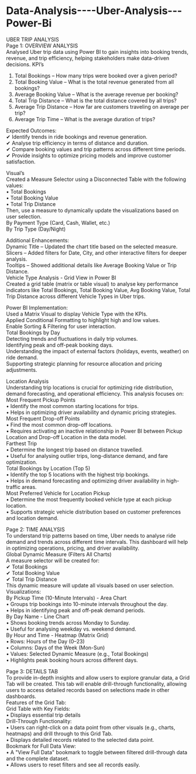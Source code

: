 # Data-Analysis----Uber-Analysis---Power-Bi

UBER TRIP ANALYSIS  
Page 1: OVERVIEW ANALYSIS  
Analysed Uber trip data using Power BI to gain insights into booking trends, revenue, and trip efficiency, helping stakeholders make data-driven decisions.
KPI’s
1.	Total Bookings – How many trips were booked over a given period?
2.	Total Booking Value – What is the total revenue generated from all bookings?
3.	Average Booking Value – What is the average revenue per booking?
4.	Total Trip Distance – What is the total distance covered by all trips?
5.	Average Trip Distance – How far are customers traveling on average per trip?
6.	Average Trip Time – What is the average duration of trips?

Expected Outcomes:  
✔ Identify trends in ride bookings and revenue generation.  
✔ Analyse trip efficiency in terms of distance and duration.   
✔ Compare booking values and trip patterns across different time periods.  
✔ Provide insights to optimize pricing models and improve customer satisfaction.  

Visual’s   
Created a Measure Selector using a Disconnected Table with the following values:   
•	Total Bookings   
•	Total Booking Value   
•	Total Trip Distance   
Then, use a measure to dynamically update the visualizations based on user selection.   
By Payment Type (Card, Cash, Wallet, etc.)   
By Trip Type (Day/Night)   

Additional Enhancements:   
Dynamic Title – Updated the chart title based on the selected measure.   
Slicers – Added filters for Date, City, and other interactive filters for deeper analysis.  
Tooltips – Showed additional details like Average Booking Value or Trip Distance.   
Vehicle Type Analysis - Grid View in Power BI   
Created a grid table (matrix or table visual) to analyse key performance indicators like Total Bookings, Total Booking Value, Avg Booking Value, Total Trip Distance across different Vehicle Types in Uber trips.   

Power BI Implementation:   
Used a Matrix Visual to display Vehicle Type with the KPIs.   
Applied Conditional Formatting to highlight high and low values.   
Enable Sorting & Filtering for user interaction.   
Total Bookings by Day   
Detecting trends and fluctuations in daily trip volumes.   
Identifying peak and off-peak booking days.   
Understanding the impact of external factors (holidays, events, weather) on ride demand.   
Supporting strategic planning for resource allocation and pricing adjustments.   

Location Analysis   
Understanding trip locations is crucial for optimizing ride distribution, demand forecasting, and operational efficiency. This analysis focuses on:   
Most Frequent Pickup Points   
•	Identify the most common starting locations for trips.   
•	Helps in optimizing driver availability and dynamic pricing strategies.   
Most Frequent Drop-off Points   
•	Find the most common drop-off locations.   
•	Requires activating an inactive relationship in Power BI between Pickup Location and Drop-off Location in the data model.   
Farthest Trip   
•	Determine the longest trip based on distance travelled.   
•	Useful for analysing outlier trips, long-distance demand, and fare optimization.   
Total Bookings by Location (Top 5)   
•	Identify the top 5 locations with the highest trip bookings.   
•	Helps in demand forecasting and optimizing driver availability in high-traffic areas.   
Most Preferred Vehicle for Location Pickup   
•	Determine the most frequently booked vehicle type at each pickup location.   
•	Supports strategic vehicle distribution based on customer preferences and location demand.   

Page 2: TIME ANALYSIS   
To understand trip patterns based on time, Uber needs to analyse ride demand and trends across different time intervals. This dashboard will help in optimizing operations, pricing, and driver availability.   
Global Dynamic Measure (Filters All Charts)   
A measure selector will be created for:   
✔ Total Bookings   
✔ Total Booking Value   
✔ Total Trip Distance   
This dynamic measure will update all visuals based on user selection.   
Visualizations:   
By Pickup Time (10-Minute Intervals) - Area Chart   
•	Groups trip bookings into 10-minute intervals throughout the day.   
•	Helps in identifying peak and off-peak demand periods.   
By Day Name - Line Chart   
•	Shows booking trends across Monday to Sunday.   
•	Useful for analysing weekday vs. weekend demand.   
By Hour and Time - Heatmap (Matrix Grid)   
•	Rows: Hours of the Day (0–23)   
•	Columns: Days of the Week (Mon-Sun)   
•	Values: Selected Dynamic Measure (e.g., Total Bookings)   
•	Highlights peak booking hours across different days.   

Page 3: DETAILS TAB   
To provide in-depth insights and allow users to explore granular data, a Grid Tab will be created. This tab will enable drill-through functionality, allowing users to access detailed records based on selections made in other dashboards.   
Features of the Grid Tab:   
Grid Table with Key Fields:   
•	Displays essential trip details   
Drill-Through Functionality:   
•	Users can right-click on a data point from other visuals (e.g., charts, heatmaps) and drill through to this Grid Tab.   
•	Displays detailed records related to the selected data point.   
Bookmark for Full Data View:   
•	A "View Full Data" bookmark to toggle between filtered drill-through data and the complete dataset.   
•	Allows users to reset filters and see all records easily.   

